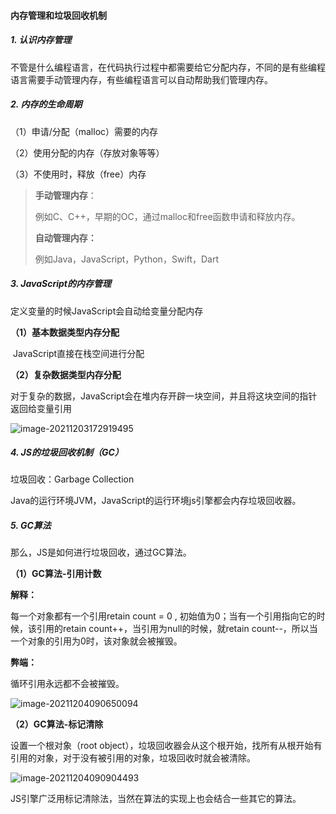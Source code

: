#### 内存管理和垃圾回收机制

##### 1. 认识内存管理

不管是什么编程语言，在代码执行过程中都需要给它分配内存，不同的是有些编程语言需要手动管理内存，有些编程语言可以自动帮助我们管理内存。

##### 2. 内存的生命周期

（1）申请/分配（malloc）需要的内存

（2）使用分配的内存（存放对象等等）

（3）不使用时，释放（free）内存

> **手动管理内存**：
>
> 例如C、C++，早期的OC，通过malloc和free函数申请和释放内存。
>
> **自动管理内存：**
>
> 例如Java，JavaScript，Python，Swift，Dart

##### 3. JavaScript的内存管理

定义变量的时候JavaScript会自动给变量分配内存

**（1）基本数据类型内存分配**

​		JavaScript直接在栈空间进行分配

**（2）复杂数据类型内存分配**

​		对于复杂的数据，JavaScript会在堆内存开辟一块空间，并且将这块空间的指针返回给变量引用

![image-20211203172919495](@alias/image-20211203172919495.png)

##### 4. JS的垃圾回收机制（GC）

垃圾回收：Garbage Collection

Java的运行环境JVM，JavaScript的运行环境js引擎都会内存垃圾回收器。



##### 5. GC算法

那么，JS是如何进行垃圾回收，通过GC算法。

**（1）GC算法-引用计数**

**解释：**

每一个对象都有一个引用retain count  = 0 ,  初始值为0；当有一个引用指向它的时候，该引用的retain count++，当引用为null的时候，就retain count--，所以当一个对象的引用为0时，该对象就会被摧毁。

**弊端：**

循环引用永远都不会被摧毁。

![image-20211204090650094](@alias/image-20211204090650094.png)



**（2）GC算法-标记清除**

设置一个根对象（root object），垃圾回收器会从这个根开始，找所有从根开始有引用的对象，对于没有被引用的对象，垃圾回收时就会被清除。

![image-20211204090904493](@alias/image-20211204090904493.png)

JS引擎广泛用标记清除法，当然在算法的实现上也会结合一些其它的算法。

<ClientOnly>
  <Valine></Valine>
</ClientOnly>

